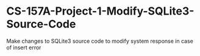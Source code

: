 # CS-157A-Project-1-Modify-SQLite3-Source-Code
Make changes to SQLite3 source code to modify system response in case of insert error
